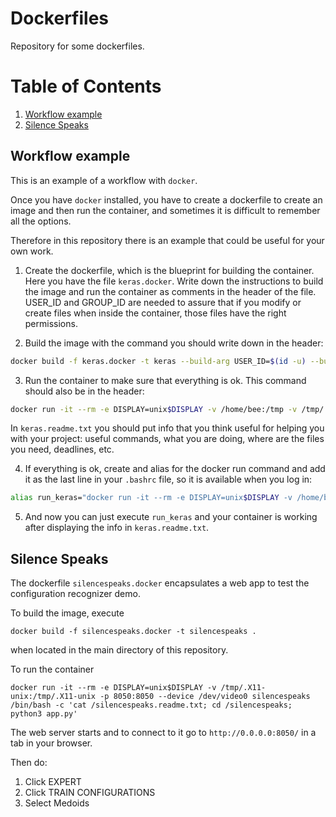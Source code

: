 # Dockerfiles

Repository for some dockerfiles.

# Table of Contents
1. [Workflow example](#Workflow-example)
2. [Silence Speaks](#Silence-Speaks)

## Workflow example

This is an example of a workflow with `docker`.

Once you have `docker` installed, you have to create a dockerfile to create an image and then run the container, and sometimes it is difficult to remember all the options.

Therefore in this repository there is an example that could be useful for your own work.

1. Create the dockerfile, which is the blueprint for building the container. Here you have the file `keras.docker`. Write down the instructions to build the image and run the container as comments in the header of the file. USER_ID and GROUP_ID are needed to assure that if you modify or create files when inside the container, those files have the right permissions.

2. Build the image with the command you should write down in the header:

```bash
docker build -f keras.docker -t keras --build-arg USER_ID=$(id -u) --build-arg GROUP_ID=$(id -g) .
```

3. Run the container to make sure that everything is ok. This command should also be in the header:

```bash
docker run -it --rm -e DISPLAY=unix$DISPLAY -v /home/bee:/tmp -v /tmp/.X11-unix:/tmp/.X11-unix keras /bin/bash -c 'cat /keras.readme.txt; bash'
```

In `keras.readme.txt` you should put info that you think useful for helping you with your project: useful commands, what you are doing, where are the files you need, deadlines, etc.

4. If everything is ok, create and alias for the docker run command and add it as the last line in your `.bashrc` file, so it is available when you log in:

```bash
alias run_keras="docker run -it --rm -e DISPLAY=unix$DISPLAY -v /home/bee:/tmp -v /tmp/.X11-unix:/tmp/.X11-unix keras /bin/bash -c 'cat /keras.readme.txt; bash'"
```

5. And now you can just execute `run_keras` and your container is working after displaying the info in `keras.readme.txt`.

## Silence Speaks

The dockerfile `silencespeaks.docker` encapsulates a web app to test the configuration recognizer demo.

To build the image, execute 

`docker build -f silencespeaks.docker -t silencespeaks .` 

when located in the main directory of this repository.

To run the container

`docker run -it --rm -e DISPLAY=unix$DISPLAY -v /tmp/.X11-unix:/tmp/.X11-unix -p 8050:8050 --device /dev/video0 silencespeaks /bin/bash -c 'cat /silencespeaks.readme.txt; cd /silencespeaks; python3 app.py'`

The web server starts and to connect to it go to `http://0.0.0.0:8050/` in a tab in your browser.

Then do:

1. Click EXPERT
2. Click TRAIN CONFIGURATIONS
3. Select Medoids

